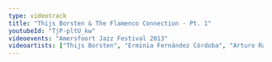 ```yaml
---
type: videotrack
title: "Thijs Borsten & The Flamenco Connection - Pt. 1"
youtubeId: "TjP-pltU_kw"
videoevents: "Amersfoort Jazz Festival 2013"
videoartists: ["Thijs Borsten", "Erminia Fernández Córdoba", "Arturo Ramón"]
---
```

